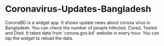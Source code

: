# Coronavirus-Updates-Bangladesh
CoronaBD is a widget app. It shows update news about corona virus in Bangladesh. You can check the number of people Infected, Cured, Tested and Died. It takes data from \'corona.gov.bd\' website in every hour. You can tap the widget to reload the data.
